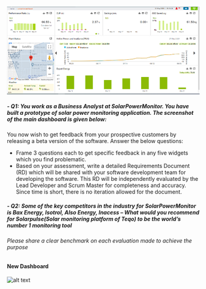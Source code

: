 

![alt text](https://github.com/sir-ad/casestudy/blob/master/Dashboard%20Shots/solarpoer%20dash.png)

##### - Q1: You work as a Business Analyst at SolarPowerMonitor. You have built a prototype of solar power monitoring application. The screenshot of the main dashboard is given below:
 
You now wish to get feedback from your prospective customers by releasing a beta version of the software. Answer the below questions:

-	Frame 3 questions each to get specific feedback in any five widgets which you find problematic.
-	Based on your assessment, write a detailed Requirements Document (RD) which will be shared with your software development team for developing the software. This RD will be independently evaluated by the Lead Developer and Scrum Master for completeness and accuracy. Since time is short, there is no iteration allowed for the document.


##### - Q2: Some of the key competitors in the industry for SolarPowerMonitor is Bax Energy, Isotrol, Also Energy, Inacess – What would you recommend for Solarpulse(Solar monitoring platform of Teqo) to be the world’s number 1 monitoring tool

###### Please share a clear benchmark on each evaluation made to achieve the purpose

#### New Dashboard

![alt text](https://www.mahindrateqo.com/wp-content/uploads/2019/03/splaplus-display.png)

